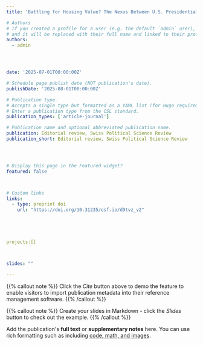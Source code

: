 ```yaml
---
title: 'Battling for Housing Value? The Nexus Between U.S. Presidential Elections and County-Level Housing Market Prices'

# Authors
# If you created a profile for a user (e.g. the default `admin` user), write the username (folder name) here
# and it will be replaced with their full name and linked to their profile.
authors:
  - admin




date: '2025-07-01T00:00:00Z'

# Schedule page publish date (NOT publication's date).
publishDate: '2025-08-01T00:00:00Z'

# Publication type.
# Accepts a single type but formatted as a YAML list (for Hugo requirements).
# Enter a publication type from the CSL standard.
publication_types: ['article-journal']

# Publication name and optional abbreviated publication name.
publication: Editorial review, Swiss Political Science Review
publication_short: Editorial review, Swiss Political Science Review




# Display this page in the Featured widget?
featured: false



# Custom links
links:
  - type: preprint doi
    url: "https://doi.org/10.31235/osf.io/d9tvz_v2"





projects:[]



slides: ""

---
```


{{% callout note %}}
Click the _Cite_ button above to demo the feature to enable visitors to import publication metadata into their reference management software.
{{% /callout %}}

{{% callout note %}}
Create your slides in Markdown - click the _Slides_ button to check out the example.
{{% /callout %}}

Add the publication's **full text** or **supplementary notes** here. You can use rich formatting such as including [code, math, and images](https://docs.hugoblox.com/content/writing-markdown-latex/).
